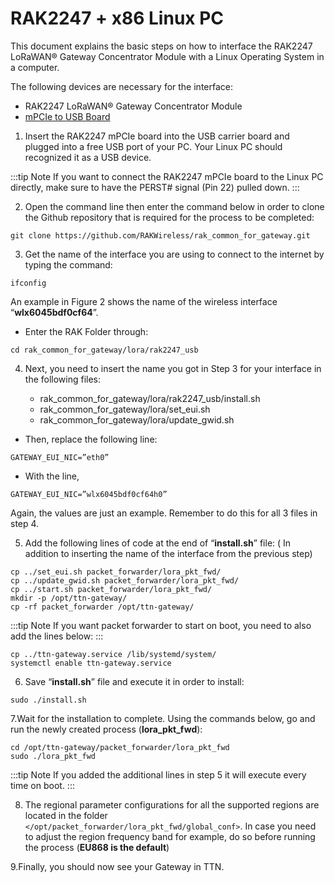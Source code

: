 # RAK2247 + x86 Linux PC
This document explains the basic steps on how to interface the RAK2247 LoRaWAN® Gateway Concentrator Module with a Linux Operating System in a computer.

The following devices are necessary for the interface:
* RAK2247 LoRaWAN® Gateway Concentrator Module
* [mPCIe to USB Board](https://store.rakwireless.com/products/mpcie-to-usb-board)

1. Insert the RAK2247 mPCIe board into the USB carrier board and plugged into a free USB port of your PC. Your Linux PC should recognized it as a USB device.

:::tip Note
If you want to connect the RAK2247 mPCIe board to the Linux PC directly, make sure to have the PERST# signal (Pin 22) pulled down.
:::

<Cimg src="/assets/images/quick-start-guide/rak2247/3.rak2247+linuxpc/rak2247pcie.jpg" width="75%" figure_number = "1" caption="RAK2247 LoRaWAN® Gateway Concentrator Module to a PCIe-to-USB board"/>

2. Open the command line then enter the command below in order to clone the Github repository that is required for the process to be completed:

```
git clone https://github.com/RAKWireless/rak_common_for_gateway.git
```

3. Get the name of the interface you are using to connect to the internet by typing the command:

```
ifconfig
```

An example in Figure 2 shows the name of the wireless interface “**wlx6045bdf0cf64**”.

<Cimg src="/assets/images/quick-start-guide/rak2247/3.rak2247+linuxpc/networkname.jpg" width="75%" figure_number = "2" caption="Network Interface Name"/>

* Enter the RAK Folder through:

```
cd rak_common_for_gateway/lora/rak2247_usb
```

4. Next, you need to insert the name you got in Step 3 for your interface in the following files:

    * rak_common_for_gateway/lora/rak2247_usb/install.sh
    * rak_common_for_gateway/lora/set_eui.sh
    * rak_common_for_gateway/lora/update_gwid.sh
* Then, replace the following line:

```
GATEWAY_EUI_NIC=”eth0”
```

* With the line,

```
GATEWAY_EUI_NIC=”wlx6045bdf0cf64h0”
```

Again, the values are just an example. Remember to do this for all 3 files in step 4.

5. Add the following lines of code at the end of “**install.sh**” file: ( In addition to inserting the name of the interface from the previous step)

```
cp ../set_eui.sh packet_forwarder/lora_pkt_fwd/
cp ../update_gwid.sh packet_forwarder/lora_pkt_fwd/
cp ../start.sh packet_forwarder/lora_pkt_fwd/
mkdir -p /opt/ttn-gateway/
cp -rf packet_forwarder /opt/ttn-gateway/
```

:::tip Note
If you want packet forwarder to start on boot, you need to also add the lines below:
:::

```
cp ../ttn-gateway.service /lib/systemd/system/
systemctl enable ttn-gateway.service
```

6. Save “**install.sh**” file and execute it in order to install:

```
sudo ./install.sh
```

7.Wait for the installation to complete. Using the commands below, go and run the newly created process (**lora_pkt_fwd**):

```
cd /opt/ttn-gateway/packet_forwarder/lora_pkt_fwd 
sudo ./lora_pkt_fwd
```
:::tip Note
If you added the additional lines in step 5 it will execute every time on boot.
:::

8. The regional parameter configurations for all the supported regions are located in the folder `</opt/packet_forwarder/lora_pkt_fwd/global_conf>`. In case you need to adjust the region frequency band for example, do so before running the process (**EU868 is the default**)

9.Finally, you should now see your Gateway in TTN.